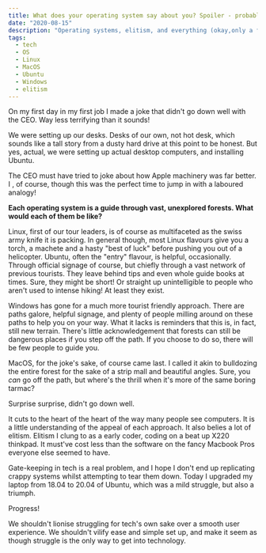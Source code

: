 ```yaml
---
title: What does your operating system say about you? Spoiler - probably nothing
date: "2020-08-15"
description: "Operating systems, elitism, and everything (okay,only a few other things)."
tags:
  - tech
  - OS
  - Linux
  - MacOS
  - Ubuntu
  - Windows
  - elitism
---
```


On my first day in my first job I made a joke that didn't go down well with the CEO. Way less terrifying than it sounds!

We were setting up our desks. Desks of our own, not hot desk, which sounds like a tall story from a dusty hard drive at this point to be honest. But yes, actual, we were setting up actual desktop computers, and installing Ubuntu.

The CEO must have tried to joke about how Apple machinery was far better. I , of course, though this was the perfect time to jump in with a laboured analogy!

**Each operating system is a guide through vast, unexplored forests. What would each of them be like?**

Linux, first of our tour leaders, is of course as multifaceted as the swiss army knife it is packing. In general though, most Linux flavours give you a torch, a machete and a hasty "best of luck" before pushing you out of a helicopter. Ubuntu, often the "entry" flavour, is helpful, occasionally. Through official signage of course, but chiefly through a vast network of previous tourists. They leave behind tips and even whole guide books at times. Sure, they might be short! Or straight up unintelligible to people who aren't used to intense hiking! At least they exist.

Windows has gone for a much more tourist friendly approach. There are paths galore, helpful signage, and plenty of people milling around on these paths to help you on your way. What it lacks is reminders that this is, in fact, still new terrain. There's little acknowledgement that forests can still be dangerous places if you step off the path. If you choose to do so, there will be few people to guide you.

MacOS, for the joke's sake, of course came last. I called it akin to bulldozing the entire forest for the sake of a strip mall and beautiful angles. Sure, you *can* go off the path, but where's the thrill when it's more of the same boring tarmac?

Surprise surprise, didn't go down well.

It cuts to the heart of the heart of the way many people see computers. It is a little understanding of the appeal of each approach. It also belies a lot of elitism. Elitism I clung to as a early coder, coding on a beat up X220 thinkpad. It must've cost less than the software on the fancy Macbook Pros everyone else seemed to have. 

Gate-keeping in tech is a real problem, and I hope I don't end up replicating crappy systems whilst attempting to tear them down. Today I upgraded my laptop from 18.04 to 20.04 of Ubuntu, which was a mild struggle, but also a triumph.

Progress! 

We shouldn't lionise struggling for tech's own sake over a smooth user experience. We shouldn't vilify ease and simple set up, and make it seem as though struggle is the only way to get into technology.